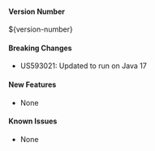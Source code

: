 #### Version Number
${version-number}

#### Breaking Changes
- US593021: Updated to run on Java 17

#### New Features
- None

#### Known Issues
- None
